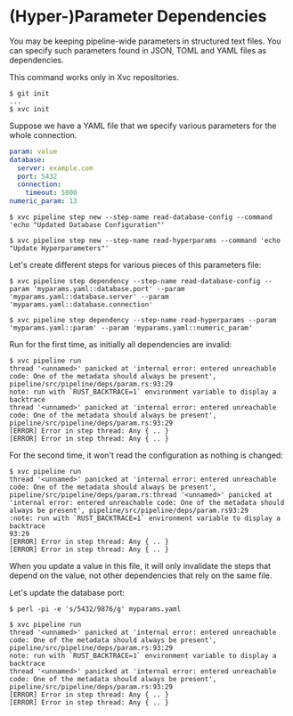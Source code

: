 # (Hyper-)Parameter Dependencies

You may be keeping pipeline-wide parameters in structured text files. You can specify such parameters found in JSON,
TOML and YAML files as dependencies.


This command works only in Xvc repositories.

```console
$ git init
...
$ xvc init
```

Suppose we have a YAML file that we specify various parameters for the whole connection.

```yaml
param: value
database:
  server: example.com
  port: 5432
  connection:
    timeout: 5000
numeric_param: 13
```

```
$ xvc pipeline step new --step-name read-database-config --command 'echo "Updated Database Configuration"'

$ xvc pipeline step new --step-name read-hyperparams --command 'echo "Update Hyperparameters"'

```

Let's create different steps for various pieces of this parameters file:

```console
$ xvc pipeline step dependency --step-name read-database-config --param 'myparams.yaml::database.port' --param 'myparams.yaml::database.server' --param 'myparams.yaml::database.connection'

$ xvc pipeline step dependency --step-name read-hyperparams --param 'myparams.yaml::param' --param 'myparams.yaml::numeric_param'

```

Run for the first time, as initially all dependencies are invalid:

```console
$ xvc pipeline run
thread '<unnamed>' panicked at 'internal error: entered unreachable code: One of the metadata should always be present', pipeline/src/pipeline/deps/param.rs:93:29
note: run with `RUST_BACKTRACE=1` environment variable to display a backtrace
thread '<unnamed>' panicked at 'internal error: entered unreachable code: One of the metadata should always be present', pipeline/src/pipeline/deps/param.rs:93:29
[ERROR] Error in step thread: Any { .. }
[ERROR] Error in step thread: Any { .. }

```

For the second time, it won't read the configuration as nothing is changed:

```console
$ xvc pipeline run
thread '<unnamed>' panicked at 'internal error: entered unreachable code: One of the metadata should always be present', pipeline/src/pipeline/deps/param.rs:thread '<unnamed>' panicked at 'internal error: entered unreachable code: One of the metadata should always be present', pipeline/src/pipeline/deps/param.rs93:29
:note: run with `RUST_BACKTRACE=1` environment variable to display a backtrace
93:29
[ERROR] Error in step thread: Any { .. }
[ERROR] Error in step thread: Any { .. }

```

When you update a value in this file, it will only invalidate the steps that depend on the value, not other dependencies
that rely on the same file.

Let's update the database port:

```console
$ perl -pi -e 's/5432/9876/g' myparams.yaml

$ xvc pipeline run
thread '<unnamed>' panicked at 'internal error: entered unreachable code: One of the metadata should always be present', pipeline/src/pipeline/deps/param.rs:93:29
note: run with `RUST_BACKTRACE=1` environment variable to display a backtrace
thread '<unnamed>' panicked at 'internal error: entered unreachable code: One of the metadata should always be present', pipeline/src/pipeline/deps/param.rs:93:29
[ERROR] Error in step thread: Any { .. }
[ERROR] Error in step thread: Any { .. }

```
